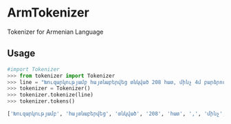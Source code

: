 # ArmTokenizer
Tokenizer for Armenian Language

## Usage
```python
#import Tokenizer
>>> from tokenizer import Tokenizer
>>> line = "Խուզարկությամբ հայտնաբերվեց տնկված 208 հատ, մինչ 4մ բարձրության կանեփի թուփ:"
>>> tokenizer = Tokenizer()
>>> tokenizer.tokenize(line)
>>> tokenizer.tokens()

['Խուզարկությամբ', 'հայտնաբերվեց', 'տնկված', '208', 'հատ', ',', 'մինչ', '4', 'մ', 'բարձրության', 'կանեփի', 'թուփ', ':']

```
